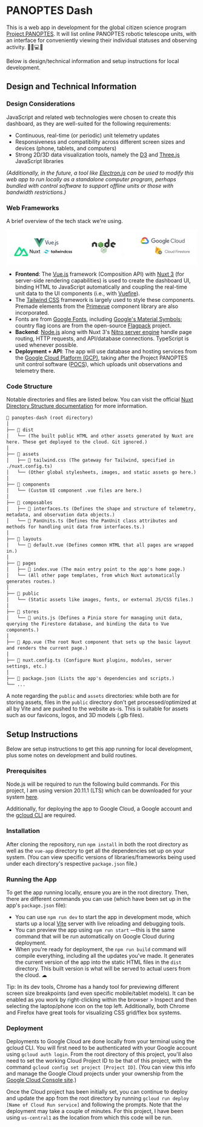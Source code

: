 # PANOPTES Dash

This is a web app in development for the global citizen science program [Project PANOPTES](https://www.projectpanoptes.org/). It will list online PANOPTES robotic telescope units, with an interface for conveniently viewing their individual statuses and observing activity. 🔭🌐💻📱

Below is design/technical information and setup instructions for local development.

## Design and Technical Information

### Design Considerations

JavaScript and related web technologies were chosen to create this dashboard, as they are well-suited for the following requirements:

- Continuous, real-time (or periodic) unit telemetry updates
- Responsiveness and compatibility across different screen sizes and devices (phone, tablets, and computers)
- Strong 2D/3D data visualization tools, namely the [D3](https://d3js.org/) and [Three.js](https://threejs.org/) JavaScript libraries

*(Additionally, in the future, a tool like [Electron.js](https://www.electronjs.org/) can be used to modify this web app to run locally as a standalone computer program, perhaps bundled with control software to support offline units or those with bandwidth restrictions.)*

### Web Frameworks

A brief overview of the tech stack we're using.

![](./docs/tech-stack.png)

- **Frontend**: The [Vue.js](https://vuejs.org/) framework (Composition API) with [Nuxt 3](https://nuxt.com/) (for server-side rendering capabilities) is used to create the dashboard UI, binding HTML to JavaScript automatically and coupling the real-time unit data to the UI components (i.e., with [Vuefire](https://vuefire.vuejs.org/)).
- The [Tailwind CSS](https://tailwindcss.com/) framework is largely used to style these components. Premade elements from the [Primevue](https://primevue.org/) component library are also incorporated.
- Fonts are from [Google Fonts](https://fonts.google.com/), including [Google's Material Symbols](https://fonts.google.com/icons); country flag icons are from the open-source [Flagpack](https://flagpack.xyz/) project.
- **Backend**: [Node.js](https://nodejs.org/en) along with Nuxt 3's [Nitro server engine](https://nuxt.com/docs/guide/concepts/server-engine) handle page routing, HTTP requests, and API/database connections. TypeScript is used whenever possible.
- **Deployment + API**: The app will use database and hosting services from the [Google Cloud Platform (GCP)](https://cloud.google.com/?hl=en), taking after the Project PANOPTES unit control software ([POCS](https://github.com/panoptes/POCS)), which uploads unit observations and telemetry there.

### Code Structure

Notable directories and files are listed below. You can visit the official [Nuxt Directory Structure documentation](https://nuxt.com/docs/guide/directory-structure/app) for more information.

```
📂 panoptes-dash (root directory)
│
├── 📂 dist
│   └── (The built public HTML and other assets generated by Nuxt are here. These get deployed to the cloud. Git ignored.)
│
├── 📂 assets
│   ├── 📄 tailwind.css (The gateway for Tailwind, specified in ./nuxt.config.ts)
│   └── (Other global stylesheets, images, and static assets go here.)
│
├── 📂 components
│   └── (Custom UI component .vue files are here.)
│
├── 📂 composables
│   ├── 📄 interfaces.ts (Defines the shape and structure of telemetry, metadata, and observation data objects.)
│   └── 📄 PanUnits.ts (Defines the PanUnit class attributes and methods for handling unit data from interfaces.ts.)
│
├── 📂 layouts
│   └── 📄 default.vue (Defines common HTML that all pages are wrapped in.)
│
├── 📂 pages
│   ├── 📄 index.vue (The main entry point to the app's home page.)
│   └── (All other page templates, from which Nuxt automatically generates routes.)
│
├── 📂 public
│   └── (Static assets like images, fonts, or external JS/CSS files.)
│
├── 📂 stores
│   └── 📄 units.js (Defines a Pinia store for managing unit data, querying the Firestore database, and binding the data to Vue components.)
│
├── 📄 App.vue (The root Nuxt component that sets up the basic layout and renders the current page.)
│
├── 📄 nuxt.config.ts (Configure Nuxt plugins, modules, server settings, etc.)
│
├── 📄 package.json (Lists the app's dependencies and scripts.)
└── ...
```

A note regarding the `public` and `assets` directories: while both are for storing assets, files in the `public` directory don't get processed/optimized at all by Vite and are pushed to the website as-is. This is suitable for assets such as our favicons, logos, and 3D models (.glb files).

## Setup Instructions

Below are setup instructions to get this app running for local development, plus some notes on development and build routines.

### Prerequisites

Node.js will be required to run the following build commands. For this project, I am using version 20.11.1 (LTS) which can be downloaded for your system [here](https://nodejs.org/dist/v20.11.1/).

Additionally, for deploying the app to Google Cloud, a Google account and the [gcloud CLI](https://cloud.google.com/sdk/docs/install) are required.

### Installation

After cloning the repository, run `npm install` in both the root directory as well as the `vue-app` directory to get all the dependencies set up on your system. (You can view specific versions of libraries/frameworks being used under each directory's respective `package.json` file.)

### Running the App

To get the app running locally, ensure you are in the root directory. Then, there are different commands you can use (which have been set up in the app's `package.json` file):

- You can use `npm run dev` to start the app in development mode, which starts up a local [Vite](https://vitejs.dev/) server with live reloading and debugging tools.
- You can preview the app using `npm run start` —this is the same command that will be run automatically on Google Cloud during deployment.
- When you're ready for deployment, the `npm run build` command will compile everything, including all the updates you've made. It generates the current version of the app into the static HTML files in the `dist` directory. This built version is what will be served to actual users from the cloud. ☁

Tip: In its dev tools, Chrome has a handy tool for previewing different screen size breakpoints (and even specific mobile/tablet models). It can be enabled as you work by right-clicking within the browser > Inspect and then selecting the laptop/phone icon on the top left. Additionally, both Chrome and Firefox have great tools for visualizing CSS grid/flex box systems.

### Deployment

Deployments to Google Cloud are done locally from your terminal using the gcloud CLI. You will first need to be authenticated with your Google account using `gcloud auth login`. From the root directory of this project, you'll also need to set the working Cloud Project ID to be that of this project, with the command `gcloud config set project [Project ID]`. (You can view this info and manage the Google Cloud projects under your ownership from the [Google Cloud Console site](https://console.cloud.google.com/).)

Once the Cloud project has been initially set, you can continue to deploy and update the app from the root directory by running `gcloud run deploy [Name of Cloud Run service]` and following the prompts. Note that the deployment may take a couple of minutes. For this project, I have been using `us-central1` as the location from which this code will be run.
